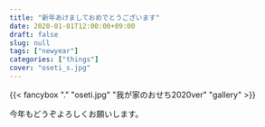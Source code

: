 ```yaml
---
title: "新年あけましておめでとうございます"
date: 2020-01-01T12:00:00+09:00
draft: false
slug: null
tags: ["newyear"]
categories: ["things"]
cover: "oseti_s.jpg"
---
```


{{< fancybox "." "oseti.jpg" "我が家のおせち2020ver" "gallery" >}}

今年もどうぞよろしくお願いします。

